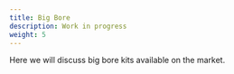 ```yaml
---
title: Big Bore
description: Work in progress
weight: 5
---
```


Here we will discuss big bore kits available on the market.